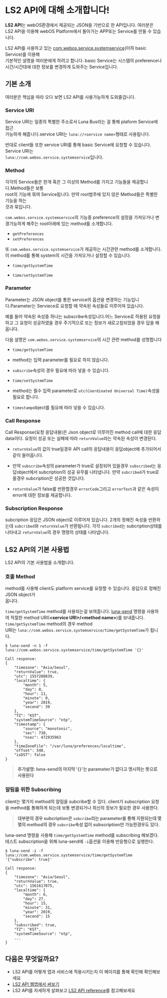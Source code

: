 # LS2 API에 대해 소개합니다!

**LS2 API**는 webOS환경에서 제공되는 JSON을 기반으로 한 API입니다. 여러분은 LS2 API을 이용해 webOS Platform에서 돌아가는 APP또는 Service를 만들 수 있습니다.

LS2 API를 사용하고 있는 [com.webos.service.systemservice](https://www.webosose.org/docs/reference/ls2-api/com-webos-service-systemservice/)(이하 basic Service)를 이용해<br/> 기본적인 설명을 여러분에게 하려고 합니다. basic Service는 시스템의 preference나 시간/시간대에 대한 정보를 변경하게 도와주는 Service입니다.

## 기본 소개

여러분은 핵심을 따라 오다 보면 LS2 API를 사용가능하게 도와줄겁니다.

### Service URI

Service URI는 일종의 특별한 주소로서 Luna Bus라는 걸 통해 plaform Service에 접근<br/> 가능하게 해줍니다.service URI는 ```luna://<service name>```형태로 사용됩니다.

반대로 client들 또한 service URI를 통해 basic Service에 요청할 수 있습니다. Service URI는<br/> ```luna://com.webos.service.systemservice```입니다.

### Method

각각의 Service들은 한개 혹은 그 이상의 Method를 가지고 기능들을 제공합니다.Method들은 보통<br/> root의 기능에 묶여 Service됩니다. 만약 root범주에 있지 않은 Method들은 특별한 기능을 하는<br/>것과 묶입니다.

```com.webos.service.systemservice```의 기능중 preference의 설정을 가져오거나 변경가능하게 해주는 root아래에 있는 method를 소개합니다.

- ```getPreferences```
- ```setPreferences```

또 ```com.webos.service.systemservice```가 제공하는 시간관련 method를 소개합니다. 이 method를 통해 system의 시간을 가져오거나 설정할 수 있습니다.

- ```time/getSystemTime```

- ```time/setSystemTime```

### Parameter

Parameter는 JSON object를 통한 service의 옵션을 변경하는 기능입니다.Parameter는 Serviece로 요청할 때 약속된 속성들로 이루어져 있습니다.

예를 들어 약속된 속성중 하나는 subscribe속성입니다.어느 Service로 허용된 요청을 하고 그 요청이 성공하였을 경우 주기적으로 또는 정보가 새로고침되었을 경우 답을 해옵니다.

다음 설명은 ```com.webos.service.systemservice```의 시간 관련 method를 성명합니다

- ```time/getSystemTime```
 - method는 입력 parameter를 필요로 하지 않습니다.
 - ```subscribe```속성의 경우 필요에 따라 넣을 수 있습니다.

- ```time/setSystemTime```
 - method는 필수 입력 parameter로 ```utc(Coordinated Universal Time)```속성을 필요로 합니다.
 - ```timestamp```object를 필요에 따라 넣을 수 있습니다.

### Call Response

Call Response(요청 응답내용)은 Json object로 이루어진 method call에 대한 응답 data이다. 요청이 성공 또는 실패에 따라 ```returnValue```라는 약속된 속성이 변경된다.

- ```returnValue```의 값이 true일경우 API call의 응답내용이 응답object에 추가되어서 같이 들어옵니다.
 - 만약 ```subscribe```속성의 parameter가 true로 설정되어 있을경우 ```subscribed```는 응답object에서 subcription의 성공 유무를 나타냅니다. 만약 ```subcribed```가 true로 올경우 subcription은 성공한 것입니다.

- ```returnValue```가 false를 반환할경우 ```errorCode```그리고 ```errorText```과 같은 속성이 error에 대한 정보를 제공합니다.

### Subscription Response

subcription 응답은 JSON object로 이루어져 있습니다. 2개의 정해진 속성을 반환하는데 ```subcribed```와 ```returnValue```가 반환됩니다. 각각 ```subcribed```는 subcription상태를 나타내고 ```returnValue```의 경우 명령의 상태를 나타냅니다.

## LS2 API의 기본 사용법

LS2 API의 기본 사용법을 소개합니다.

### 호출 Method

method를 사용해 client도 platform service를 요청할 수 있습니다. 응답으로 정해진 JSON object가<br/> 옵니다.

```time/getSystemTime``` method를 사용되는걸 보여줍니다. [luna-send](https://www.webosose.org/docs/tools/commands/luna-send/) 명령을 사용하여 적절한 method URI(**\<service URI>/\<method name>**)를 보내줍니다. `time/getSystemTime` method의 경우 method <br/>URI는 `luna://com.webos.service.systemservice/time/getSystemTime`가 됩니다.

```
$ luna-send -n 1 -f luna://com.webos.service.systemservice/time/getSystemTime '{}'

Call response:
{
    "timezone": "Asia/Seoul",
    "returnValue": true,
    "utc": 1557280839,
    "localtime": {
        "month": 5,
        "day": 8,
        "hour": 11,
        "minute": 0,
        "year": 2019,
        "second": 39
    },
    "TZ": "KST",
    "systemTimeSource": "ntp",
    "timestamp": {
        "source": "monotonic",
        "sec": 730,
        "nsec": 472935963
    },
    "timeZoneFile": "/var/luna/preferences/localtime",
    "offset": 540,
    "isDST": false
}
```

> **추가설명: luna-send의 마지막 '{}'는 parameter가 없다고 명시하는 뜻으로 사용된다**

### 알림을 위한 Subscribing

client는 몇가지 method의 알림을 subcribe할 수 있다. client가 subscription 요청을 method를 통해하게 되는데 보통 변경되거나 최신의 정보가 필요한 경우 사용한다.

> **대부분의 경우 subcription은 `subcribe`라는 parameter을 통해 지원되는데 몇몇의 method의 경우 `subcribe`속성 없이 subscription만 가능한경우도 있다.**

luna-send 명령을 사용해 `time/getSystemTime` method를 subscribing 해보겠다. 테스트 subscription을 위해 luna-send에 `-i`옵션을 이용해 반응형으로 실행한다.

```
$ luna-send -i -f luna://com.webos.service.systemservice/time/getSystemTime '{"subscribe": true}'

Call response:
{
    "timezone": "Asia/Seoul",
    "returnValue": true,
    "utc": 1561617075,
    "localtime": {
        "month": 6,
        "day": 27,
        "hour": 15,
        "minute": 31,
        "year": 2019,
        "second": 15
    },
    "subscribed": true,
    "TZ": "KST",
    "systemTimeSource": "ntp",
    ...
}
```

## 다음은 무엇일까요?

- LS2 API를 어떻게 앱과 서비스에 적용시키는지 이 페이지를 통해 확인해 확인해보세요
 - [LS2 API 웹앱에서 써보기](https://www.webosose.org/docs/guides/development/web-apps/using-ls2-api-in-web-apps/)
- LS2 API를 자세하게 살펴보고 [LS2 API reference](https://www.webosose.org/docs/reference/ls2-api/ls2-api-index/)를 참고해보세요
